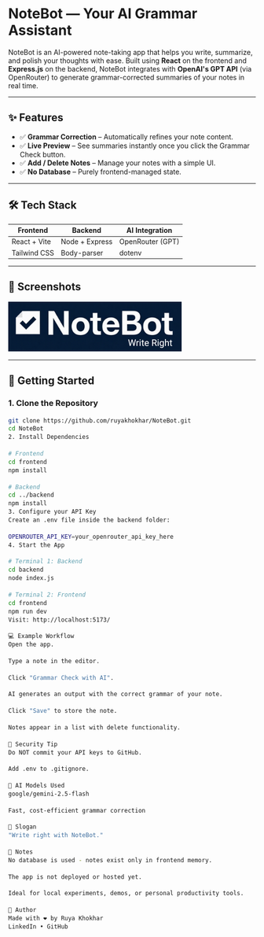 # NoteBot — Your AI Grammar Assistant

NoteBot is an AI-powered note-taking app that helps you write, summarize, and polish your thoughts with ease. Built using **React** on the frontend and **Express.js** on the backend, NoteBot integrates with **OpenAI's GPT API** (via OpenRouter) to generate grammar-corrected summaries of your notes in real time.

---

## ✨ Features

- ✅ **Grammar Correction** – Automatically refines your note content.
- ✅ **Live Preview** – See summaries instantly once you click the Grammar Check button.
- ✅ **Add / Delete Notes** – Manage your notes with a simple UI.
- ✅ **No Database** – Purely frontend-managed state.

---

## 🛠️ Tech Stack

| Frontend      | Backend        | AI Integration   |
| ------------- | -------------- | ---------------- |
| React + Vite  | Node + Express | OpenRouter (GPT) |
| Tailwind CSS  | Body-parser    | dotenv           |

---

## 📸 Screenshots

![NoteBot Logo](./frontend/src/assets/NoteBot.png)

---

## 🚀 Getting Started

### 1. Clone the Repository

```bash
git clone https://github.com/ruyakhokhar/NoteBot.git
cd NoteBot
2. Install Dependencies

# Frontend
cd frontend
npm install

# Backend
cd ../backend
npm install
3. Configure your API Key
Create an .env file inside the backend folder:

OPENROUTER_API_KEY=your_openrouter_api_key_here
4. Start the App

# Terminal 1: Backend
cd backend
node index.js

# Terminal 2: Frontend
cd frontend
npm run dev
Visit: http://localhost:5173/

💻 Example Workflow
Open the app.

Type a note in the editor.

Click "Grammar Check with AI".

AI generates an output with the correct grammar of your note.

Click "Save" to store the note.

Notes appear in a list with delete functionality.

🔐 Security Tip
Do NOT commit your API keys to GitHub.

Add .env to .gitignore.

🤖 AI Models Used
google/gemini-2.5-flash

Fast, cost-efficient grammar correction

🧠 Slogan
"Write right with NoteBot."

📝 Notes
No database is used - notes exist only in frontend memory.

The app is not deployed or hosted yet.

Ideal for local experiments, demos, or personal productivity tools.

👤 Author
Made with ❤️ by Ruya Khokhar
LinkedIn • GitHub